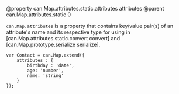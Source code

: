 @property can.Map.attributes.static.attributes attributes
@parent can.Map.attributes.static 0

`can.Map.attributes` is a property that contains key/value pair(s) of an attribute's name and its
respective type for using in [can.Map.attributes.static.convert convert] and [can.Map.prototype.serialize serialize].

```
var Contact = can.Map.extend({
    attributes : {
        birthday : 'date',
        age: 'number',
        name: 'string'
    }
});
```
